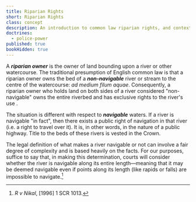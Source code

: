 ```yaml
---
title: Riparian Rights
short: Riparian Rights
class: concept
description: An introduction to common law riparian rights, and context for their place in the 19th century lumber industry
doctrines:
  - police-power
published: true
bookHidden: true
---
```


A ***riparian owner*** is the owner of land bounding upon a river or other watercourse. The traditional presumption of English common law is that a riparian owner owns the bed of a ***non-navigable*** river or stream to the centre of the watercourse: *ad medium filum aquae*. Consequently, a riparian owner who holds land on both sides of a river considered "non-navigable" owns the entire riverbed and has exclusive rights to the river's use . 

The situation is different with respect to ***navigable*** waters. If a river is navigable "in fact", then there exists a public right of navigation in that river (i.e. a right to travel over it). It is, in other words, in the nature of a public highway. Title to the beds of these rivers is vested in the Crown. 

The legal definition of what makes a river navigable or not can involve a fair degree of complexity and is based heavily on the facts. For our purposes, suffice to say that, in making this determination, courts will consider whether the river is navigable along its entire length—meaning that it may be deemed navigable even if points along its length (like rapids or falls) are impossible to navigate.[^nikal1996] 

[^nikal1996]: *R v Nikal*, [1996] 1 SCR 1013.

